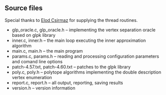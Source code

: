 ## Source files

Special thanks to [Elod Csirmaz](https://github.com/csirmaz/inner) for supplying the thread
routines.

* glp_oracle.c, glp_oracle.h &ndash; implementing the vertex separation oracle based on glpk library
* inner.c, inner.h &ndash; the main loop executing the inner approximation algorithm
* main.c, main.h &ndash; the main program
* params.c, params.h &ndash; reading and processing configuration parameters and comand line options
* patch-4.57.txt, patch-4.60.txt &ndash; patches to the glpk library
* poly.c, poly.h &ndash; polytope algorithms implementing the double description vertex enumeration
* report.c, report.h &ndash; all output, reporting, saving results
* version.h &ndash; version information

